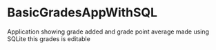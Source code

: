 # BasicGradesAppWithSQL
Application showing grade added and grade point average made using SQLite
this grades is editable 
